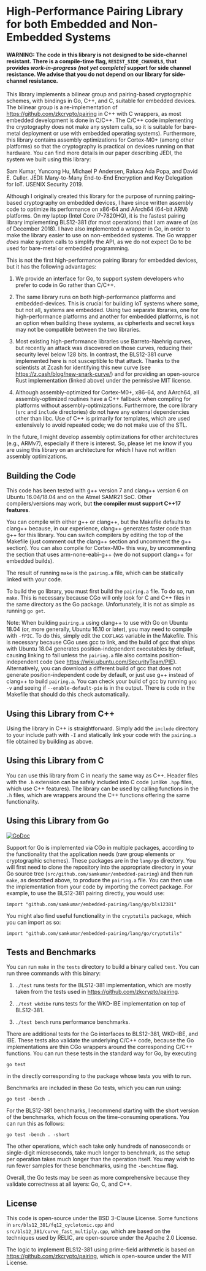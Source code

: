 High-Performance Pairing Library for both Embedded and Non-Embedded Systems
===========================================================================

#### WARNING: The code in this library is not designed to be side-channel resistant. There is a compile-time flag, `RESIST_SIDE_CHANNELS`, that provides _work-in-progress (not yet complete)_ support for side channel resistance. We advise that you do not depend on our library for side-channel resistance.

This library implements a bilinear group and pairing-based cryptographic schemes, with bindings in Go, C++, and C, suitable for embedded devices. The bilinear group is a re-implementation of https://github.com/zkcrypto/pairing in C++ with C wrappers, as most embedded development is done in C/C++. The C/C++ code implementing the cryptography does not make any system calls, so it is suitable for bare-metal deployment or use with embedded operating systems). Furthermore, this library contains assembly optimizations for Cortex-M0+ (among other platforms) so that the cryptography is practical on devices running on that hardware. You can find more details in our paper describing JEDI, the system we built using this library:

Sam Kumar, Yuncong Hu, Michael P Andersen, Raluca Ada Popa, and David E. Culler. JEDI: Many-to-Many End-to-End Encryption and Key Delegation for IoT. USENIX Security 2019.

Although I originally created this library for the purpose of running pairing-based cryptography on embedded devices, I have since written assembly code to optimize its performance on x86-64 and AArch64 (64-bit ARM) platforms. On my laptop (Intel Core i7-7820HQ), it is the fastest pairing library implementing BLS12-381 (for most operations) that I am aware of (as of December 2018). I have also implemented a wrapper in Go, in order to make the library easier to use on non-embedded systems. The Go wrapper _does_ make system calls to simplify the API, as we do not expect Go to be used for bare-metal or embedded programming.

This is not the first high-performance pairing library for embedded devices, but it has the following advantages:

1. We provide an interface for Go, to support system developers who prefer to code in Go rather than C/C++.

2. The same library runs on both high-performance platforms and embedded-devices. This is crucial for building IoT systems where some, but not all, systems are embedded. Using two separate libraries, one for high-performance platforms and another for embedded platforms, is not an option when building these systems, as ciphertexts and secret keys may not be compatible between the two libraries.

3. Most existing high-performance libraries use Barreto-Naehrig curves, but recently an attack was discovered on those curves, reducing their security level below 128 bits. In contrast, the BLS12-381 curve implemented here is not susceptible to that attack. Thanks to the scientists at Zcash for identifying this new curve (see https://z.cash/blog/new-snark-curve/) and for providing an open-source Rust implementation (linked above) under the permissive MIT license.

4. Although assembly-optimized for Cortex-M0+, x86-64, and AArch64, all assembly-optimized routines have a C++ fallback when compiling for platforms without assembly-optimizations. Furthermore, the core library (`src` and `include` directories) do not have any external dependencies other than libc. Use of C++ is primarily for templates, which are used extensively to avoid repeated code; we do not make use of the STL.

In the future, I might develop assembly optimizations for other architectures (e.g., ARMv7), especially if there is interest. So, please let me know if you are using this library on an architecture for which I have not written assembly optimizations.

Building the Code
-----------------
This code has been tested with g++ version 7 and clang++ version 6 on Ubuntu 16.04/18.04 and on the Atmel SAMR21 SoC. Other compilers/versions may work, but **the compiler must support C++17 features**.

You can compile with either g++ or clang++, but the Makefile defaults to clang++ because, in our experience, clang++ generates faster code than g++ for this library. You can switch compilers by editing the top of the Makefile (just comment out the clang++ section and uncomment the g++ section). You can also compile for Cortex-M0+ this way, by uncommenting the section that uses arm-none-eabi-g++ (we do not support clang++ for embedded builds).

The result of running `make` is the `pairing.a` file, which can be statically linked with your code.

To build the go library, you must first build the `pairing.a` file. To do so, run `make`. This is necessary because CGo will only look for C and C++ files in the same directory as the Go package. Unfortunately, it is not as simple as running `go get`.

Note: When building `pairing.a` using clang++ to use with Go on Ubuntu 18.04 (or, more generally, Ubuntu 16.10 or later), you may need to compile with `-fPIC`. To do this, simply edit the `CXXFLAGS` variable in the Makefile. This is necessary because CGo uses gcc to link, and the build of gcc that ships with Ubuntu 18.04 generates position-independent executables by default, causing linking to fail unless the `pairing.a` file also contains position-independent code (see https://wiki.ubuntu.com/SecurityTeam/PIE). Alternatively, you can download a different build of gcc that does not generate position-independent code by default, or just use g++ instead of clang++ to build `pairing.a`. You can check your build of gcc by running `gcc -v` and seeing if `--enable-default-pie` is in the output. There is code in the Makefile that should do this check automatically.

Using this Library from C++
--------------------------
Using the library in C++ is straightforward. Simply add the `include` directory to your include path with `-I` and statically link your code with the `pairing.a` file obtained by building as above.

Using this Library from C
-------------------------
You can use this library from C in nearly the same way as C++. Header files with the `.h` extension can be safely included into C code (unlike `.hpp` files, which use C++ features). The library can be used by calling functions in the `.h` files, which are wrappers around the C++ functions offering the same functionality.

Using this Library from Go
--------------------------
[![GoDoc](https://godoc.org/github.com/ucbrise/jedi-pairing/lang/go?status.svg)](https://godoc.org/github.com/ucbrise/jedi-pairing/lang/go)

Support for Go is implemented via CGo in multiple packages, according to the functionality that the application needs (raw group elements or cryptographic schemes). These packages are in the `lang/go` directory. You will first need to clone the repository into the appropriate directory in your Go source tree (`src/github.com/samkumar/embedded-pairing`) and then run `make`, as described above, to produce the `pairing.a` file. You can then use the implementation from your code by importing the correct package. For example, to use the BLS12-381 pairing directly, you would use:
```
import "github.com/samkumar/embedded-pairing/lang/go/bls12381"
```

You might also find useful functionality in the `cryptutils` package, which you can import as so:
```
import "github.com/samkumar/embedded-pairing/lang/go/cryptutils"
```

Tests and Benchmarks
--------------------
You can run `make` in the `tests` directory to build a binary called `test`. You can run three commands with this binary:

1. `./test` runs tests for the BLS12-381 implementation, which are mostly taken from the tests used in https://github.com/zkcrypto/pairing.

2. `./test wkdibe` runs tests for the WKD-IBE implementation on top of BLS12-381.

3. `./test bench` runs performance benchmarks.

There are additional tests for the Go interfaces to BLS12-381, WKD-IBE, and IBE. These tests also validate the underlying C/C++ code, because the Go implementations are thin CGo wrappers around the corresponding C/C++ functions. You can run these tests in the standard way for Go, by executing
```
go test
```
in the directly corresponding to the package whose tests you with to run.

Benchmarks are included in these Go tests, which you can run using:
```
go test -bench .
```

For the BLS12-381 benchmarks, I recommend starting with the short version of the benchmarks, which focus on the time-consuming operations. You can run this as follows:
```
go test -bench . -short
```

The other operations, which each take only hundreds of nanoseconds or single-digit microseconds, take much longer to benchmark, as the setup per operation takes much longer than the operation itself. You may wish to run fewer samples for these benchmarks, using the `-benchtime` flag.

Overall, the Go tests may be seen as more comprehensive because they validate correctness at all layers: Go, C, and C++.

License
-------
This code is open-source under the BSD 3-Clause License. Some functions in `src/bls12_381/fq12_cyclotomic.cpp` and `src/bls12_381/curve_fast_multiply.cpp`, which are based on the techniques used by RELIC, are open-source under the Apache 2.0 License.

The logic to implement BLS12-381 using prime-field arithmetic is based on https://github.com/zkcrypto/pairing, which is open-source under the MIT License.
